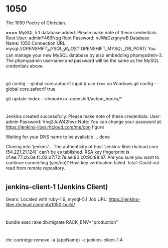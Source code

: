 1050
====

The 1050 Poetry of Christian.

====
MySQL 5.1 database added.  Please make note of these credentials:
       Root User: adminF469Nqg
   Root Password: nJWaDzrgnywB
   Database Name: 1050
Connection URL: mysql://$OPENSHIFT_MYSQL_DB_HOST:$OPENSHIFT_MYSQL_DB_PORT/
You can manage your new MySQL database by also embedding phpmyadmin-3.
The phpmyadmin username and password will be the same as the MySQL credentials above.

#

git config --global core.autocrlf input # use `true` on Windows
git config --global core.safecrlf true

git update-index --chmod=+x .openshift/action_hooks/*

#

  Jenkins created successfully.  Please make note of these credentials:
   User: admin
   Password: Vnq2JuW42hwx
Note:  You can change your password at: https://jenkins-liber.rhcloud.com/me/con
figure

Waiting for your DNS name to be available ... done

Cloning into 'jenkins'...
The authenticity of host 'jenkins-liber.rhcloud.com (54.221.21.124)' can't be es
tablished.
RSA key fingerprint is cf:ee:77:cb:0e:fc:02:d7:72:7e:ae:80:c0:90:88:a7.
Are you sure you want to continue connecting (yes/no)?
Host key verification failed.
fatal: Could not read from remote repository.

#

jenkins-client-1 (Jenkins Client)
---------------------------------
  Gears:   Located with ruby-1.9, mysql-5.1
  Job URL: https://jenkins-liber.rhcloud.com/job/1050-build/
  
#
  
bundle exec rake db:migrate RACK_ENV="production"

#

rhc cartridge remove -a {appName} -c jenkins-client-1.4

#

#

